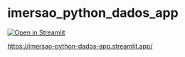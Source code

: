 ﻿# imersao_python_dados_app

 [![Open in Streamlit](https://static.streamlit.io/badges/streamlit_badge_black_white.svg)](https://share.streamlit.io/icanello01/streamlit-app/main)

https://imersao-python-dados-app.streamlit.app/

